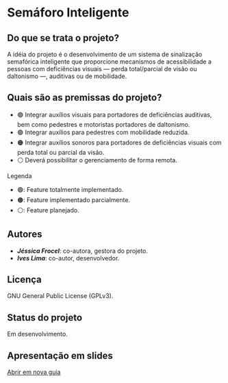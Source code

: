 # Semáforo Inteligente

## Do que se trata o projeto?

A idéia do projeto é o desenvolvimento de um sistema de sinalização semafórica inteligente que proporcione mecanismos de acessibilidade a pessoas com deficiências visuais — perda total/parcial de visão ou daltonismo —, auditivas ou de mobilidade.

## Quais são as premissas do projeto?

- 🟢 Integrar auxílios visuais para portadores de deficiências auditivas, bem como pedestres e motoristas portadores de daltonismo.
- 🟢 Integrar auxílios para pedestres com mobilidade reduzida.
- 🟠 Integrar auxílios sonoros para portadores de deficiências visuais com perda total ou parcial da visão.
- ⚪ Deverá possibilitar o gerenciamento de forma remota.

Legenda
- 🟢: Feature totalmente implementado.
- 🟠: Feature implementado parcialmente.
- ⚪: Feature planejado.

## Autores

- ***Jéssica Frocel***: co-autora, gestora do projeto.
- ***Ives Lima***: co-autor, desenvolvedor.

## Licença

GNU General Public License (GPLv3).

## Status do projeto

Em desenvolvimento.

## Apresentação em slides

[Abrir em nova guia](https://my.visme.co/view/q6pjr7yr-navetech#s1)
